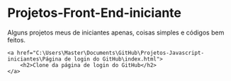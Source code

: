 # Projetos-Front-End-iniciante
Alguns projetos meus de iniciantes apenas, coisas simples e códigos bem feitos.


    <a href="C:\Users\Master\Documents\GitHub\Projetos-Javascript-iniciantes\Página de login do GitHub\index.html">
        <h2>Clone da página de login do GitHub</h2>
    </a>
